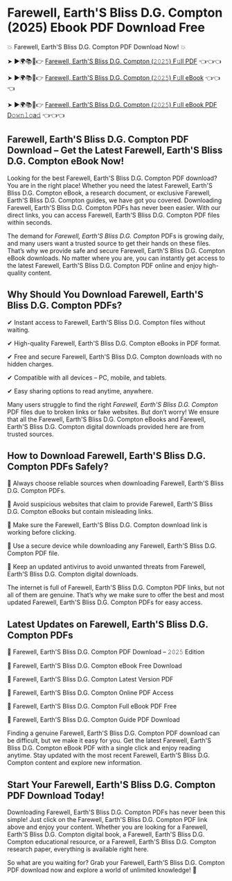 # Farewell, Earth'S Bliss D.G. Compton (2025) Ebook PDF Download Free

💥 Farewell, Earth'S Bliss D.G. Compton PDF Download Now! 💥

➤ ►🌍📚📱👉 [Farewell, Earth'S Bliss D.G. Compton (𝟸𝟶𝟸𝟻) F𝚞ll PDF](https://getpdf.xyz/farewell-earths-bliss-d.g.-compton) 👈👈👈


➤ ►🌍📚📱👉 [Farewell, Earth'S Bliss D.G. Compton (𝟸𝟶𝟸𝟻) F𝚞ll eBook](https://getpdf.xyz/farewell-earths-bliss-d.g.-compton) 👈👈👈


➤ ►🌍📚📱👉 [Farewell, Earth'S Bliss D.G. Compton (𝟸𝟶𝟸𝟻) F𝚞ll eBook PDF D𝚘𝚠𝚗𝚕𝚘a𝚍](https://getpdf.xyz/farewell-earths-bliss-d.g.-compton) 👈👈👈


## Farewell, Earth'S Bliss D.G. Compton PDF Download – Get the Latest Farewell, Earth'S Bliss D.G. Compton eBook Now!

Looking for the best Farewell, Earth'S Bliss D.G. Compton PDF download? You are in the right place! Whether you need the latest Farewell, Earth'S Bliss D.G. Compton eBook, a research document, or exclusive Farewell, Earth'S Bliss D.G. Compton guides, we have got you covered. Downloading Farewell, Earth'S Bliss D.G. Compton PDFs has never been easier. With our direct links, you can access Farewell, Earth'S Bliss D.G. Compton PDF files within seconds.

The demand for *Farewell, Earth'S Bliss D.G. Compton* PDFs is growing daily, and many users want a trusted source to get their hands on these files. That’s why we provide safe and secure Farewell, Earth'S Bliss D.G. Compton eBook downloads. No matter where you are, you can instantly get access to the latest Farewell, Earth'S Bliss D.G. Compton PDF online and enjoy high-quality content.

## Why Should You Download Farewell, Earth'S Bliss D.G. Compton PDFs?

✔ Instant access to Farewell, Earth'S Bliss D.G. Compton files without waiting.

✔ High-quality Farewell, Earth'S Bliss D.G. Compton eBooks in PDF format.

✔ Free and secure Farewell, Earth'S Bliss D.G. Compton downloads with no hidden charges.

✔ Compatible with all devices – PC, mobile, and tablets.

✔ Easy sharing options to read anytime, anywhere.

Many users struggle to find the right *Farewell, Earth'S Bliss D.G. Compton* PDF files due to broken links or fake websites. But don’t worry! We ensure that all the Farewell, Earth'S Bliss D.G. Compton eBooks and Farewell, Earth'S Bliss D.G. Compton digital downloads provided here are from trusted sources.

## How to Download Farewell, Earth'S Bliss D.G. Compton PDFs Safely?

📌 Always choose reliable sources when downloading Farewell, Earth'S Bliss D.G. Compton PDFs.

📌 Avoid suspicious websites that claim to provide Farewell, Earth'S Bliss D.G. Compton eBooks but contain misleading links.

📌 Make sure the Farewell, Earth'S Bliss D.G. Compton download link is working before clicking.

📌 Use a secure device while downloading any Farewell, Earth'S Bliss D.G. Compton PDF file.

📌 Keep an updated antivirus to avoid unwanted threats from Farewell, Earth'S Bliss D.G. Compton digital downloads.

The internet is full of Farewell, Earth'S Bliss D.G. Compton PDF links, but not all of them are genuine. That’s why we make sure to offer the best and most updated Farewell, Earth'S Bliss D.G. Compton PDFs for easy access.

## Latest Updates on Farewell, Earth'S Bliss D.G. Compton PDFs

🔹 Farewell, Earth'S Bliss D.G. Compton PDF Download – 𝟸𝟶𝟸𝟻 Edition

🔹 Farewell, Earth'S Bliss D.G. Compton eBook Free Download

🔹 Farewell, Earth'S Bliss D.G. Compton Latest Version PDF

🔹 Farewell, Earth'S Bliss D.G. Compton Online PDF Access

🔹 Farewell, Earth'S Bliss D.G. Compton Full eBook PDF Free

🔹 Farewell, Earth'S Bliss D.G. Compton Guide PDF Download

Finding a genuine Farewell, Earth'S Bliss D.G. Compton PDF download can be difficult, but we make it easy for you. Get the latest Farewell, Earth'S Bliss D.G. Compton eBook PDF with a single click and enjoy reading anytime. Stay updated with the most recent Farewell, Earth'S Bliss D.G. Compton content and explore new information.

## Start Your Farewell, Earth'S Bliss D.G. Compton PDF Download Today!

Downloading Farewell, Earth'S Bliss D.G. Compton PDFs has never been this simple! Just click on the Farewell, Earth'S Bliss D.G. Compton PDF link above and enjoy your content. Whether you are looking for a Farewell, Earth'S Bliss D.G. Compton digital book, a Farewell, Earth'S Bliss D.G. Compton educational resource, or a Farewell, Earth'S Bliss D.G. Compton research paper, everything is available right here.

So what are you waiting for? Grab your Farewell, Earth'S Bliss D.G. Compton PDF download now and explore a world of unlimited knowledge! 🚀